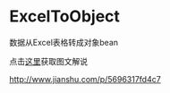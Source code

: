 # ExcelToObject
数据从Excel表格转成对象bean

点击[这里](http://www.jianshu.com/p/5696317fd4c7)获取图文解说

http://www.jianshu.com/p/5696317fd4c7

